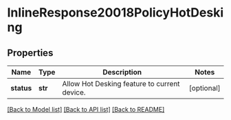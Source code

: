 # InlineResponse20018PolicyHotDesking

## Properties
Name | Type | Description | Notes
------------ | ------------- | ------------- | -------------
**status** | **str** | Allow Hot Desking feature to current device. | [optional] 

[[Back to Model list]](../README.md#documentation-for-models) [[Back to API list]](../README.md#documentation-for-api-endpoints) [[Back to README]](../README.md)

